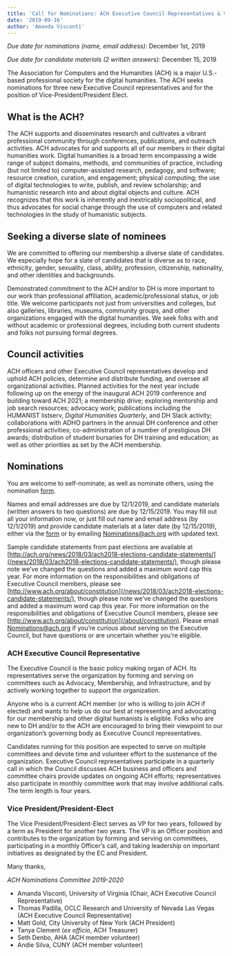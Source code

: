 ```yaml
---
title: 'Call for Nominations: ACH Executive Council Representatives & Vice-President/President-Elect'
date: '2019-09-16'
author: 'Amanda Visconti'
---
```

*Due date for nominations (name, email address):* December 1st, 2019

*Due date for candidate materials (2 written answers):* December 15, 2019

The Association for Computers and the Humanities (ACH) is a major U.S.-based professional society for the digital humanities. The ACH seeks nominations for three new Executive Council representatives and for the position of Vice-President/President Elect.

**What is the ACH?**
--------------------

The ACH supports and disseminates research and cultivates a vibrant professional community through conferences, publications, and outreach activities. ACH advocates for and supports all of our members in their digital humanities work. Digital humanities is a broad term encompassing a wide range of subject domains, methods, and communities of practice, including (but not limited to) computer-assisted research, pedagogy, and software; resource creation, curation, and engagement; physical computing; the use of digital technologies to write, publish, and review scholarship; and humanistic research into and about digital objects and culture. ACH recognizes that this work is inherently and inextricably sociopolitical, and thus advocates for social change through the use of computers and related technologies in the study of humanistic subjects.

**Seeking a diverse slate of nominees**
---------------------------------------

We are committed to offering our membership a diverse slate of candidates. We especially hope for a slate of candidates that is diverse as to race, ethnicity, gender, sexuality, class, ability, profession, citizenship, nationality, and other identities and backgrounds.

Demonstrated commitment to the ACH and/or to DH is more important to our work than professional affiliation, academic/professional status, or job title. We welcome participants not just from universities and colleges, but also galleries, libraries, museums, community groups, and other organizations engaged with the digital humanities. We seek folks with and without academic or professional degrees, including both current students and folks not pursuing formal degrees. 

**Council activities**
----------------------

ACH officers and other Executive Council representatives develop and uphold ACH policies, determine and distribute funding, and oversee all organizational activities. Planned activities for the next year include following up on the energy of the inaugural ACH 2019 conference and building toward ACH 2021; a membership drive; exploring mentorship and job search resources; advocacy work; publications including the HUMANIST listserv, *Digital Humanities Quarterly*, and DH Slack activity; collaborations with ADHO partners in the annual DH conference and other professional activities; co-­administration of a number of prestigious DH awards; distribution of student bursaries for DH training and education; as well as other priorities as set by the ACH membership.

**Nominations**
---------------

You are welcome to self-nominate, as well as nominate others, using the nomination [form](https://forms.gle/fPvkiF4C3jxC6Gkv6). 

Names and email addresses are due by 12/1/2019, and candidate materials (written answers to two questions) are due by 12/15/2019. You may fill out all your information now, or just fill out name and email address (by 12/1/2019) and provide candidate materials at a later date (by 12/15/2019), either via the [form](https://forms.gle/fPvkiF4C3jxC6Gkv6) or by emailing Nominations@ach.org with updated text. 

Sample candidate statements from past elections are available at [http://ach.org/news/2018/03/ach2018-elections-candidate-statements/](/news/2018/03/ach2018-elections-candidate-statements/), though please note we’ve changed the questions and added a maximum word cap this year. For more information on the responsibilities and obligations of Executive Council members, please see [http://www.ach.org/about/constitution](/news/2018/03/ach2018-elections-candidate-statements/), though please note we’ve changed the questions and added a maximum word cap this year. For more information on the responsibilities and obligations of Executive Council members, please see [http://www.ach.org/about/constitution](/about/constitution). Please email Nominations@ach.org if you’re curious about serving on the Executive Council, but have questions or are uncertain whether you’re eligible.

### **ACH Executive Council Representative**

The Executive Council is the basic policy making organ of ACH. Its representatives serve the organization by forming and serving on committees such as Advocacy, Membership, and Infrastructure, and by actively working together to support the organization. 

Anyone who is a current ACH member (or who is willing to join ACH if elected) and wants to help us do our best at representing and advocating for our membership and other digital humanists is eligible. Folks who are new to DH and/or to the ACH are encouraged to bring their viewpoint to our organization’s governing body as Executive Council representatives. 

Candidates running for this position are expected to serve on multiple committees and devote time and volunteer effort to the sustenance of the organization. Executive Council representatives participate in a quarterly call in which the Council discusses ACH business and officers and committee chairs provide updates on ongoing ACH efforts; representatives also participate in monthly committee work that may involve additional calls. The term length is four years.

### **Vice President/President-Elect**

The Vice President/President-Elect serves as VP for two years, followed by a term as President for another two years. The VP is an Officer position and contributes to the organization by forming and serving on committees, participating in a monthly Officer’s call, and taking leadership on important initiatives as designated by the EC and President.

Many thanks,

*ACH Nominations Committee 2019-2020*

- Amanda Visconti, University of Virginia (Chair, ACH Executive Council Representative)
- Thomas Padilla, OCLC Research and University of Nevada Las Vegas (ACH Executive Council Representative)
- Matt Gold, City University of New York (ACH President)
- Tanya Clement (*ex officio*, ACH Treasurer)
- Seth Denbo, AHA (ACH member volunteer)
- Andie Silva, CUNY (ACH member volunteer)